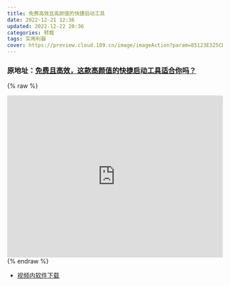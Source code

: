 ```yaml
---
title: 免费高效且高颜值的快捷启动工具
date: 2022-12-21 12:36
updated: 2022-12-22 20:36
categories: 转载
tags: 实用利器
cover: https://preview.cloud.189.cn/image/imageAction?param=85123E325CDF6F0CE65A4A09580750AFA58254A4B1E73F53DC119DF8B855C7EA3BB01675F58506413CECC516A0FBB1E07C04AF543ED641B3D42A62DCD08AA0409F43A88C5FF8842F9417DB03682E47ED183DD70657CF16AE82692B17E07D613E6ADECC24851E61FBB6D4107468585D7ED5164518
---
```


### 原地址：[免费且高效，这款高颜值的快捷启动工具适合你吗？](https://b23.tv/GvuZxvR)

{% raw %}

<!DOCTYPE HTML>
<html>   
    <head>
    <style type="text/css">
        .aspect-ratio {
            position: relative;
            width: 100%;
            height: 0;
            padding-bottom: 75%;
        }
    .aspect-ratio iframe {
        position: absolute;
        width: 100%;
        height: 100%;
        left: 0;
        top: 0;
    }
    </style>      
    </head>
    <body>
        <div class="aspect-ratio" >
            <iframe src="https://player.bilibili.com/player.html?aid=733117789&bvid=BV1fD4y1e7M4&cid=905407270&page=1&high_quality=1&danmaku=0l"scrolling="no" border="0" frameborder="no" framespacing="0" allowfullscreen="true"> </iframe>
        </div>        
    </body>
</html>
{% endraw %}

- [视频内软件下载](https://solitude.eu.org/123pan/windows/Fluent-Search)
